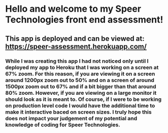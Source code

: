 # Hello and welcome to my Speer Technologies front end assessment!
## This app is deployed and can be viewed at: https://speer-assessment.herokuapp.com/

### While I was creating this app I had not noticed only until I deployed my app to Heroku that I was working on a screen at 67% zoom. For this reason, if you are viewing it on a screen around 1200px zoom out to 50% and on a screen of around 1500px zoom out to 67% and if a bit bigger than that around 80% zoom. However, if you are viewing on a large monitor it should look as it is meant to. Of course, if I were to be working on production level code I would have the additional time to make it interactive baced on screen sizes. I truly hope this does not impact your judgement of my potential and knowledge of coding for Speer Technologies.